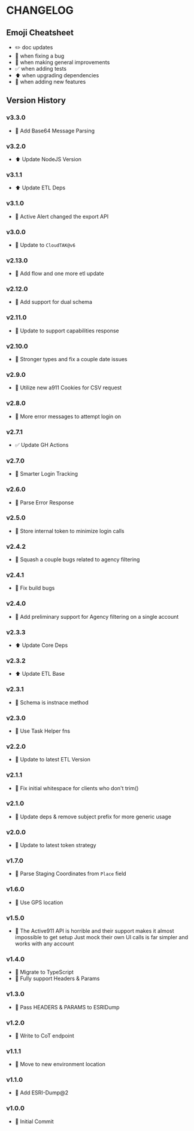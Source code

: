 # CHANGELOG

## Emoji Cheatsheet
- :pencil2: doc updates
- :bug: when fixing a bug
- :rocket: when making general improvements
- :white_check_mark: when adding tests
- :arrow_up: when upgrading dependencies
- :tada: when adding new features

## Version History

### v3.3.0

- :bug: Add Base64 Message Parsing

### v3.2.0

- :arrow_up: Update NodeJS Version

### v3.1.1

- :arrow_up: Update ETL Deps

### v3.1.0

- :bug: Active Alert changed the export API

### v3.0.0

- :tada: Update to `CloudTAK@v6`

### v2.13.0

- :tada: Add flow and one more etl update

### v2.12.0

- :tada: Add support for dual schema

### v2.11.0

- :tada: Update to support capabilities response

### v2.10.0

- :tada: Stronger types and fix a couple date issues

### v2.9.0

- :rocket: Utilize new a911 Cookies for CSV request

### v2.8.0

- :rocket: More error messages to attempt login on

### v2.7.1

- :white_check_mark: Update GH Actions

### v2.7.0

- :rocket: Smarter Login Tracking

### v2.6.0

- :rocket: Parse Error Response

### v2.5.0

- :rocket: Store internal token to minimize login calls

### v2.4.2

- :bug: Squash a couple bugs related to agency filtering

### v2.4.1

- :bug: Fix build bugs

### v2.4.0

- :rocket: Add preliminary support for Agency filtering on a single account

### v2.3.3

- :arrow_up: Update Core Deps

### v2.3.2

- :arrow_up: Update ETL Base

### v2.3.1

- :rocket: Schema is instnace method

### v2.3.0

- :rocket: Use Task Helper fns

### v2.2.0

- :bug: Update to latest ETL Version

### v2.1.1

- :bug: Fix initial whitespace for clients who don't trim()

### v2.1.0

- :rocket: Update deps & remove subject prefix for more generic usage

### v2.0.0

- :rocket: Update to latest token strategy

### v1.7.0

- :rocket: Parse Staging Coordinates from `Place` field

### v1.6.0

- :rocket: Use GPS location

### v1.5.0

- :rocket: The Active911 API is horrible and their support makes it almost impossible to get setup
            Just mock their own UI calls is far simpler and works with any account

### v1.4.0

- :rocket: Migrate to TypeScript
- :tada: Fully support Headers & Params

### v1.3.0

- :tada: Pass HEADERS & PARAMS to ESRIDump

### v1.2.0

- :rocket: Write to CoT endpoint

### v1.1.1

- :rocket: Move to new environment location

### v1.1.0

- :rocket: Add ESRI-Dump@2

### v1.0.0

- :tada: Initial Commit
